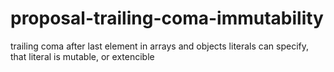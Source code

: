 # proposal-trailing-coma-immutability
trailing coma after last element in arrays and objects literals can specify, that literal is mutable, or extencible
